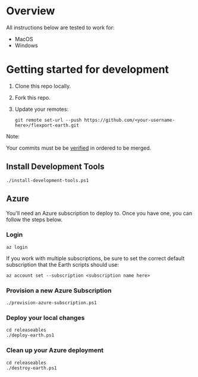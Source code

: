 # Overview

All instructions below are tested to work for:
- MacOS
- Windows

# Getting started for development

1. Clone this repo locally.
2. Fork this repo.
3. Update your remotes:

    `git remote set-url --push https://github.com/<your-username-here>/flexport-earth.git`

Note:

Your commits must be be [verified](https://docs.github.com/en/authentication/managing-commit-signature-verification) in ordered to be merged.

## Install Development Tools

    ./install-development-tools.ps1

## Azure

You'll need an Azure subscription to deploy to. Once you have one, you can follow the steps below.

### Login

    az login

If you work with multiple subscriptions, be sure to set the correct default subscription that the Earth scripts should use:

    az account set --subscription <subscription name here>

### Provision a new Azure Subscription

    ./provision-azure-subscription.ps1

### Deploy your local changes

    cd releaseables
    ./deploy-earth.ps1

### Clean up your Azure deployment

    cd releaseables
    ./destroy-earth.ps1

